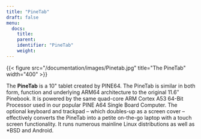 ```yaml
---
title: "PineTab"
draft: false
menu:
  docs:
    title:
    parent:
    identifier: "PineTab"
    weight: 
---
```


{{< figure src="/documentation/images/Pinetab.jpg" title="The PineTab" width="400" >}}

The **PineTab** is a 10" tablet created by PINE64. The PineTab is similar in both form, function and underlying ARM64 architecture to the original 11.6″ Pinebook. It is powered by the same quad-core ARM Cortex A53 64-Bit Processor used in our popular PINE A64 Single Board Computer. The optional keyboard and trackpad – which doubles-up as a screen cover – effectively converts the PineTab into a petite on-the-go laptop with a touch screen functionality. It runs numerous mainline Linux distributions as well as *BSD and Android.
